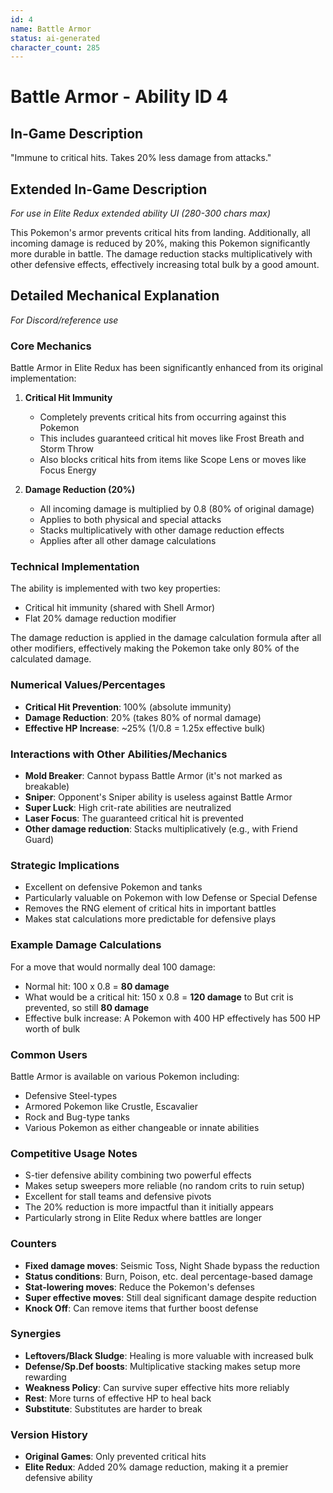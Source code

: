 ```yaml
---
id: 4
name: Battle Armor
status: ai-generated
character_count: 285
---
```


# Battle Armor - Ability ID 4

## In-Game Description
"Immune to critical hits. Takes 20% less damage from attacks."

## Extended In-Game Description
*For use in Elite Redux extended ability UI (280-300 chars max)*

This Pokemon's armor prevents critical hits from landing. Additionally, all incoming damage is reduced by 20%, making this Pokemon significantly more durable in battle. The damage reduction stacks multiplicatively with other defensive effects, effectively increasing total bulk by a good amount.

## Detailed Mechanical Explanation
*For Discord/reference use*

### Core Mechanics
Battle Armor in Elite Redux has been significantly enhanced from its original implementation:

1. **Critical Hit Immunity**
   - Completely prevents critical hits from occurring against this Pokemon
   - This includes guaranteed critical hit moves like Frost Breath and Storm Throw
   - Also blocks critical hits from items like Scope Lens or moves like Focus Energy

2. **Damage Reduction (20%)**
   - All incoming damage is multiplied by 0.8 (80% of original damage)
   - Applies to both physical and special attacks
   - Stacks multiplicatively with other damage reduction effects
   - Applies after all other damage calculations

### Technical Implementation

The ability is implemented with two key properties:
- Critical hit immunity (shared with Shell Armor)
- Flat 20% damage reduction modifier

The damage reduction is applied in the damage calculation formula after all other modifiers, effectively making the Pokemon take only 80% of the calculated damage.

### Numerical Values/Percentages
- **Critical Hit Prevention**: 100% (absolute immunity)
- **Damage Reduction**: 20% (takes 80% of normal damage)
- **Effective HP Increase**: ~25% (1/0.8 = 1.25x effective bulk)

### Interactions with Other Abilities/Mechanics
- **Mold Breaker**: Cannot bypass Battle Armor (it's not marked as breakable)
- **Sniper**: Opponent's Sniper ability is useless against Battle Armor
- **Super Luck**: High crit-rate abilities are neutralized
- **Laser Focus**: The guaranteed critical hit is prevented
- **Other damage reduction**: Stacks multiplicatively (e.g., with Friend Guard)

### Strategic Implications
- Excellent on defensive Pokemon and tanks
- Particularly valuable on Pokemon with low Defense or Special Defense
- Removes the RNG element of critical hits in important battles
- Makes stat calculations more predictable for defensive plays

### Example Damage Calculations
For a move that would normally deal 100 damage:
- Normal hit: 100 x 0.8 = **80 damage**
- What would be a critical hit: 150 x 0.8 = **120 damage** to But crit is prevented, so still **80 damage**
- Effective bulk increase: A Pokemon with 400 HP effectively has 500 HP worth of bulk

### Common Users
Battle Armor is available on various Pokemon including:
- Defensive Steel-types
- Armored Pokemon like Crustle, Escavalier
- Rock and Bug-type tanks
- Various Pokemon as either changeable or innate abilities

### Competitive Usage Notes
- S-tier defensive ability combining two powerful effects
- Makes setup sweepers more reliable (no random crits to ruin setup)
- Excellent for stall teams and defensive pivots
- The 20% reduction is more impactful than it initially appears
- Particularly strong in Elite Redux where battles are longer

### Counters
- **Fixed damage moves**: Seismic Toss, Night Shade bypass the reduction
- **Status conditions**: Burn, Poison, etc. deal percentage-based damage
- **Stat-lowering moves**: Reduce the Pokemon's defenses
- **Super effective moves**: Still deal significant damage despite reduction
- **Knock Off**: Can remove items that further boost defense

### Synergies
- **Leftovers/Black Sludge**: Healing is more valuable with increased bulk
- **Defense/Sp.Def boosts**: Multiplicative stacking makes setup more rewarding
- **Weakness Policy**: Can survive super effective hits more reliably
- **Rest**: More turns of effective HP to heal back
- **Substitute**: Substitutes are harder to break

### Version History
- **Original Games**: Only prevented critical hits
- **Elite Redux**: Added 20% damage reduction, making it a premier defensive ability